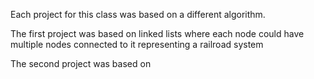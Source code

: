 Each project for this class was based on a different algorithm.

The first project was based on linked lists where each node could have multiple nodes connected to it representing a railroad system

The second project was based on 
